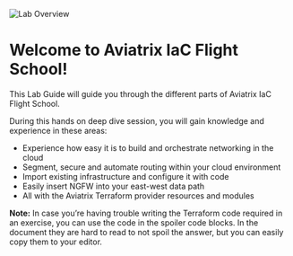 ![Lab Overview](../../docs/_logos/flightschool.png)

# Welcome to Aviatrix IaC Flight School!  

This Lab Guide will guide you through the different parts of Aviatrix IaC Flight School.

During this hands on deep dive session, you will gain knowledge and experience in these areas:

* Experience how easy it is to build and orchestrate networking in the cloud
* Segment, secure and automate routing within your cloud environment
* Import existing infrastructure and configure it with code
* Easily insert NGFW into your east-west data path
* All with the Aviatrix Terraform provider resources and modules

**Note:** In case you’re having trouble writing the Terraform code required in an exercise, you can use the code in the spoiler code blocks. In the document they are hard to read to not spoil the answer, but you can easily copy them to your editor.
